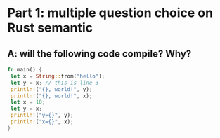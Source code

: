 # Part 1: multiple question choice on Rust semantic

## A: will the following code compile? Why?

```Rust
fn main() {
 let x = String::from("hello");
 let y = x; // this is line 3
 println!("{}, world!", y);
 println!("{}, world!", x);
 let x = 10;
 let y = x;
 println!("y={}", y);
 println!("x={}", x);
}
```
